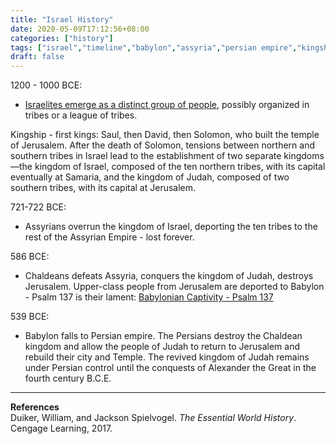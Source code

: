 ```yaml
---
title: "Israel History"
date: 2020-05-09T17:12:56+08:00
categories: ["history"]
tags: ["israel","timeline","babylon","assyria","persian empire","kingship"]
draft: false
---
```


1200 - 1000 BCE:
- [Israelites emerge as a distinct group of people](../israelites-emergence-as-a-people/), possibly organized in tribes or a league of tribes.   

Kingship - first kings: Saul, then David, then Solomon, who built the temple of Jerusalem. After the death of Solomon, tensions between northern and southern tribes in Israel lead to the establishment of two separate kingdoms—the kingdom of Israel, composed of the ten northern tribes, with its capital eventually at Samaria, and the kingdom of Judah, composed of two southern tribes, with its capital at Jerusalem.  

721-722 BCE:
- Assyrians overrun the kingdom of Israel, deporting the ten tribes to the rest of the Assyrian Empire - lost forever.

586 BCE:
- Chaldeans defeats Assyria, conquers the kingdom of Judah, destroys Jerusalem. Upper-class people from Jerusalem are deported to Babylon - Psalm 137 is their lament: [Babylonian Captivity - Psalm 137][1]

539 BCE:
- Babylon falls to Persian empire. The Persians destroy the Chaldean kingdom and allow the people of Judah to return to Jerusalem and rebuild their city and Temple. The revived kingdom of Judah remains under Persian control until the conquests of Alexander the Great in the fourth century B.C.E. 

---
**References**  
Duiker, William, and Jackson Spielvogel. *The Essential World History*. Cengage Learning, 2017.

[1]: ../babylonian-captivity-psalm-137/
